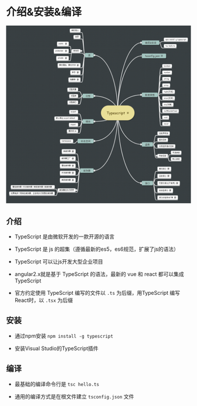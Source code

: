 # 介绍&安装&编译


![typescript](../assets/images/typescript.png)


## 介绍
- TypeScript 是由微软开发的一款开源的语言

- TypeScript 是 js 的超集（遵循最新的es5，es6规范，扩展了js的语法）

- TypeScript 可以让js开发大型企业项目

- angular2.x就是基于 TypeScript 的语法，最新的 vue 和 react 都可以集成 TypeScript

- 官方约定使用 TypeScript 编写的文件以 `.ts` 为后缀，用TypeScript 编写React时，以 `.tsx` 为后缀


## 安装
- 通过npm安装  `npm install -g typescript`

- 安装Visual Studio的TypeScript插件


## 编译

- 最基础的编译命令行是 `tsc hello.ts`

- 通用的编译方式是在根文件建立 `tsconfig.json` 文件



